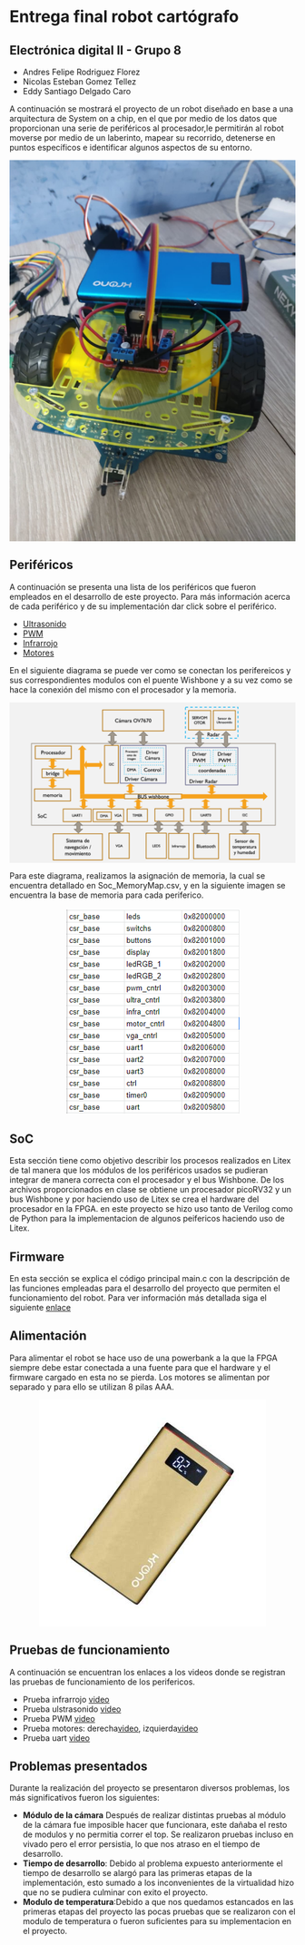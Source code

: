 # Entrega final robot cartógrafo

## Electrónica digital II - Grupo 8

- Andres Felipe Rodriguez Florez
- Nicolas Esteban Gomez Tellez
- Eddy Santiago Delgado Caro

A continuación se mostrará el proyecto de un robot diseñado en base a una arquitectura de System on a chip, en el que por medio de los datos que proporcionan una serie de periféricos al procesador,le permitirán al robot moverse por medio de un laberinto, mapear su recorrido, detenerse en puntos específicos e identificar algunos aspectos de su entorno.

<p align="center">
  <img src="/Imagenes/carro.jpeg" align="center">
</p>


## Periféricos

A continuación se presenta una lista de los periféricos que fueron empleados en el desarrollo de este proyecto. Para más información acerca de cada periférico y de su implementación dar click sobre el periférico.

- [Ultrasonido](https://github.com/unal-edigital2-labs/wp08-2021-2-gr-08/tree/main/SoC_project/module/verilog/ultrasonido)
- [PWM](https://github.com/unal-edigital2-labs/wp08-2021-2-gr-08/tree/main/SoC_project/module/verilog/pwm)
- [Infrarrojo](https://github.com/unal-edigital2-labs/wp08-2021-2-gr-08/tree/main/SoC_project/module/verilog/infrarrojo)
- [Motores](https://github.com/unal-edigital2-labs/wp08-2021-2-gr-08/tree/main/SoC_project/module/verilog/motor)

En el siguiente diagrama se puede ver como se conectan los perifereicos y sus correspondientes modulos con el puente Wishbone y a su vez como se hace la conexión del mismo con el procesador y la memoria.

<p align="center">
  <img src="/Imagenes/esquema1.png" align="center">
</p>

Para este diagrama, realizamos la asignación de memoria, la cual se encuentra detallado en Soc_MemoryMap.csv, y en la siguiente imagen se encuentra la base de memoria para cada periferico.

<p align="center">
  <img src="/Imagenes/base_memoria.png" align="center">
</p>

## SoC

Esta sección tiene como objetivo describir los procesos realizados en Litex de tal manera que los módulos de los periféricos usados se pudieran integrar de manera correcta con el procesador y el bus Wishbone. De los archivos proporcionados en clase se obtiene un procesador picoRV32 y un bus Wishbone y por haciendo uso de Litex se crea el hardware del procesador en la FPGA. en este proyecto se hizo uso tanto de Verilog como de Python para la implementacion de algunos peifericos haciendo uso de Litex. 

## Firmware

En esta sección se explica el código principal main.c con la descripción de las funciones empleadas para el desarrollo del proyecto que permiten el funcionamiento del robot. Para ver información más detallada siga el siguiente [enlace](https://github.com/unal-edigital2-labs/wp08-2021-2-gr-08/tree/main/SoC_project/firmware)

## Alimentación

Para alimentar el robot se hace uso de una powerbank a la que la FPGA siempre debe estar conectada a una fuente para que el hardware y el firmware cargado en esta no se pierda. Los motores se alimentan por separado y para ello se utilizan 8 pilas AAA.

<p align="center">
  <img src="/Imagenes/powerbank.jpeg" align="center">
</p>

## Pruebas de funcionamiento

A continuación se encuentran los enlaces a los videos donde se registran las pruebas de funcionamiento de los perifericos.

- Prueba infrarrojo [video](https://drive.google.com/file/d/13kffaWp2K457gwzorsgMh6wR_2ZYaWx1/view?usp=sharing)
- Prueba ulstrasonido [video](https://drive.google.com/file/d/1ey0Xhe9qSGAbLr63CadsokZ75T6HUz1y/view?usp=sharing)
- Prueba PWM [video](https://drive.google.com/file/d/1RgBu7nsRi5nNKUc0nNvV_0Banl6OJJ0C/view?usp=sharing)
- Prueba motores: derecha[video](https://drive.google.com/file/d/1FrcGwzUQM6VyivukLtw224ZwAYWwkP5J/view?usp=sharing), izquierda[video](https://drive.google.com/file/d/19j1_dJPY0KJHh1XSxGWpkLAYdVuREpwc/view?usp=sharing)
- Prueba uart [video](https://drive.google.com/file/d/1DEueL7_CSkYnbC1ym5uAAPBR0cGD2tzz/view?usp=sharing)

## Problemas presentados

Durante la realización del proyecto se presentaron diversos problemas, los más significativos fueron los siguientes:
- **Módulo de la cámara** Después de realizar distintas pruebas al módulo de la cámara fue imposible hacer que funcionara, este dañaba el resto de modulos y no permitia correr el top. Se realizaron pruebas incluso en vivado pero el error persistia, lo que nos atraso en el tiempo de desarrollo.
- **Tiempo de desarrollo**: Debido al problema expuesto anteriormente el tiempo de desarrollo se alargó para las primeras etapas de la implementación, esto sumado a los inconvenientes de la virtualidad hizo que no se pudiera culminar con exito el proyecto.
- **Modulo de temperatura**:Debido a que nos quedamos estancados en las primeras etapas del proyecto las pocas pruebas que se realizaron con el modulo de temperatura o fueron suficientes para su implementacion en el proyecto.
